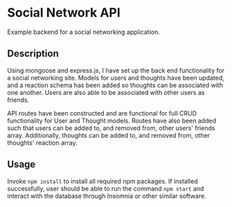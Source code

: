 # Social Network API
Example backend for a social networking application.

## Description
Using mongoose and express.js, I have set up the back end functionality for a social networking site. Models for users and thoughts have been updated, and a reaction schema has been added so thoughts can be associated with one another. Users are also able to be associated with other users as friends.

API routes have been constructed and are functional for full CRUD functionality for User and Thought models. Routes have also been added such that users can be added to, and removed from, other users' friends array. Additionally, thoughts can be added to, and removed from, other thoughts' reaction array. 

## Usage
Invoke `npm install` to install all required npm packages. If installed successfully, user should be able to run the command `npm start` and interact with the database through Insomnia or other similar software. 
